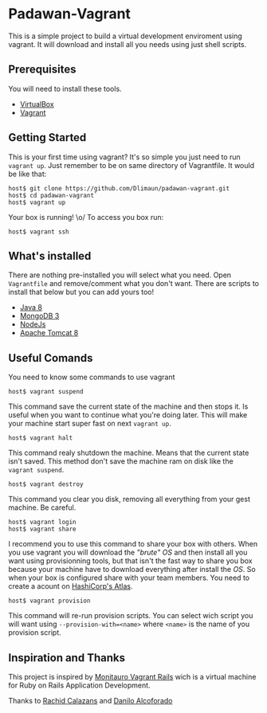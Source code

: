 # Padawan-Vagrant
This is a simple project to build a virtual development enviroment using vagrant. It will download and install all you needs using just shell scripts.

## Prerequisites
You will need to install these tools.
* [VirtualBox](https://www.virtualbox.org)
* [Vagrant](http://vagrantup.com)

## Getting Started
This is your first time using vagrant? It's so simple you just need to run `vagrant up`. Just remember to be on same directory of Vagrantfile.
It would be like that:
    
    host$ git clone https://github.com/Dlimaun/padawan-vagrant.git
    host$ cd padawan-vagrant`
    host$ vagrant up

Your box is running! \o/
To access you box run:

    host$ vagrant ssh

## What's installed
There are nothing pre-installed you will select what you need.
Open `Vagrantfile` and remove/comment what you don't want.
There are scripts to install that below but you can add yours too!
* [Java 8](http://java.com/)
* [MongoDB 3](https://www.mongodb.org)
* [NodeJs](https://nodejs.org/)
* [Apache Tomcat 8](http://tomcat.apache.org/)

## Useful Comands
You need to know some commands to use vagrant

    host$ vagrant suspend
This command save the current state of the machine and then stops it. Is useful when you want to continue what you're doing later. This will make your machine start super fast on next `vagrant up`.

    host$ vagrant halt
This command realy shutdown the machine. Means that the current state isn't saved. This method don't save the machine ram on disk like the `vagrant suspend`.

    host$ vagrant destroy
This command you clear you disk, removing all everything from your gest machine. Be careful.

    host$ vagrant login
    host$ vagrant share
I recommend you to use this command to share your box with others. When you use vagrant you will download the *"brute" OS* and then install all you want using provisionning tools, but that isn't the fast way to share you box because your machine have to download everything after install the *OS*. So when your box is configured share with your team members. You need to create a acount on [HashiCorp's Atlas](https://atlas.hashicorp.com/account/new).

    host$ vagrant provision
This command will re-run provision scripts. You can select wich script you will want using `--provision-with=<name>` where `<name>` is the name of you provision script.

## Inspiration and Thanks
This project is inspired by [Monitauro Vagrant Rails](https://github.com/pragmaticivan/minotauro_vagrant_rails) wich is a virtual machine for Ruby on Rails Application Development.

Thanks to [Rachid Calazans](https://github.com/rachidcalazans) and [Danilo Alcoforado]()

